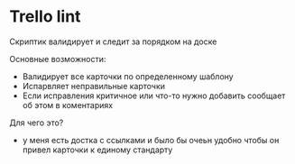 # Trello lint 

Скриптик валидирует и следит за порядком на доске 

Основные возможности:
 - Валидирует все карточки по определенному шаблону 
 - Испарвляет неправильные карточки 
 - Если исправления критичное или что-то нужно добавить сообщает об этом в коментариях 

Для чего это?
 - у меня есть достка с ссылками и было бы очеьн удобно чтобы он привел карточки к единому стандарту 
